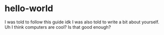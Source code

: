 # hello-world
I was told to follow this guide idk
I was also told to write a bit about yourself. Uh I think computers are cool? Is that good enough?

